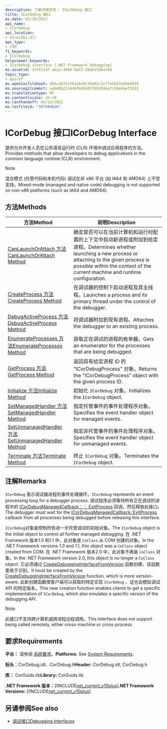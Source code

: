```yaml
---
description: 了解详细信息： ICorDebug 接口
title: ICorDebug 接口
ms.date: 03/30/2017
api_name:
- ICorDebug
api_location:
- mscordbi.dll
api_type:
- COM
f1_keywords:
- ICorDebug
helpviewer_keywords:
- ICorDebug interface [.NET Framework debugging]
ms.assetid: 33f431d7-ab1a-494d-8af2-20ab15aba194
topic_type:
- apiref
ms.openlocfilehash: db6c407e3361ebd9c39dd2c3cf7e5b53a69e0559
ms.sourcegitcommit: aab60b21144bf04b3057b5d59aa7c58edaef32d1
ms.translationtype: MT
ms.contentlocale: zh-CN
ms.lasthandoff: 04/14/2021
ms.locfileid: "107494826"
---
```

# <a name="icordebug-interface"></a><span data-ttu-id="a5a5b-103">ICorDebug 接口</span><span class="sxs-lookup"><span data-stu-id="a5a5b-103">ICorDebug Interface</span></span>

<span data-ttu-id="a5a5b-104">提供允许开发人员在公共语言运行时 (CLR) 环境中调试应用程序的方法。</span><span class="sxs-lookup"><span data-stu-id="a5a5b-104">Provides methods that allow developers to debug applications in the common language runtime (CLR) environment.</span></span>  
  
> [!NOTE]
> <span data-ttu-id="a5a5b-105">混合模式 (托管代码和本机代码) 调试在非 x86 平台 (如 IA64 和 AMD64) 上不受支持。</span><span class="sxs-lookup"><span data-stu-id="a5a5b-105">Mixed-mode (managed and native code) debugging is not supported on non-x86 platforms (such as IA64 and AMD64).</span></span>  
  
## <a name="methods"></a><span data-ttu-id="a5a5b-106">方法</span><span class="sxs-lookup"><span data-stu-id="a5a5b-106">Methods</span></span>  
  
|<span data-ttu-id="a5a5b-107">方法</span><span class="sxs-lookup"><span data-stu-id="a5a5b-107">Method</span></span>|<span data-ttu-id="a5a5b-108">说明</span><span class="sxs-lookup"><span data-stu-id="a5a5b-108">Description</span></span>|  
|------------|-----------------|  
|[<span data-ttu-id="a5a5b-109">CanLaunchOrAttach 方法</span><span class="sxs-lookup"><span data-stu-id="a5a5b-109">CanLaunchOrAttach Method</span></span>](icordebug-canlaunchorattach-method.md)|<span data-ttu-id="a5a5b-110">确定是否可以在当前计算机和运行时配置的上下文中启动新进程或附加到给定进程。</span><span class="sxs-lookup"><span data-stu-id="a5a5b-110">Determines whether launching a new process or attaching to the given process is possible within the context of the current machine and runtime configuration.</span></span>|  
|[<span data-ttu-id="a5a5b-111">CreateProcess 方法</span><span class="sxs-lookup"><span data-stu-id="a5a5b-111">CreateProcess Method</span></span>](icordebug-createprocess-method.md)|<span data-ttu-id="a5a5b-112">在调试器的控制下启动进程及其主线程。</span><span class="sxs-lookup"><span data-stu-id="a5a5b-112">Launches a process and its primary thread under the control of the debugger.</span></span>|  
|[<span data-ttu-id="a5a5b-113">DebugActiveProcess 方法</span><span class="sxs-lookup"><span data-stu-id="a5a5b-113">DebugActiveProcess Method</span></span>](icordebug-debugactiveprocess-method.md)|<span data-ttu-id="a5a5b-114">将调试器附加到现有进程。</span><span class="sxs-lookup"><span data-stu-id="a5a5b-114">Attaches the debugger to an existing process.</span></span>|  
|[<span data-ttu-id="a5a5b-115">EnumerateProcesses 方法</span><span class="sxs-lookup"><span data-stu-id="a5a5b-115">EnumerateProcesses Method</span></span>](icordebug-enumerateprocesses-method.md)|<span data-ttu-id="a5a5b-116">获取正在调试的进程的枚举器。</span><span class="sxs-lookup"><span data-stu-id="a5a5b-116">Gets an enumerator for the processes that are being debugged.</span></span>|  
|[<span data-ttu-id="a5a5b-117">GetProcess 方法</span><span class="sxs-lookup"><span data-stu-id="a5a5b-117">GetProcess Method</span></span>](icordebug-getprocess-method.md)|<span data-ttu-id="a5a5b-118">返回具有给定进程 ID 的 "ICorDebugProcess" 对象。</span><span class="sxs-lookup"><span data-stu-id="a5a5b-118">Returns the "ICorDebugProcess" object with the given process ID.</span></span>|  
|[<span data-ttu-id="a5a5b-119">Initialize 方法</span><span class="sxs-lookup"><span data-stu-id="a5a5b-119">Initialize Method</span></span>](icordebug-initialize-method.md)|<span data-ttu-id="a5a5b-120">初始化 `ICorDebug` 对象。</span><span class="sxs-lookup"><span data-stu-id="a5a5b-120">Initializes the `ICorDebug` object.</span></span>|  
|[<span data-ttu-id="a5a5b-121">SetManagedHandler 方法</span><span class="sxs-lookup"><span data-stu-id="a5a5b-121">SetManagedHandler Method</span></span>](icordebug-setmanagedhandler-method.md)|<span data-ttu-id="a5a5b-122">指定托管事件的事件处理程序对象。</span><span class="sxs-lookup"><span data-stu-id="a5a5b-122">Specifies the event handler object for managed events.</span></span>|  
|[<span data-ttu-id="a5a5b-123">SetUnmanagedHandler 方法</span><span class="sxs-lookup"><span data-stu-id="a5a5b-123">SetUnmanagedHandler Method</span></span>](icordebug-setunmanagedhandler-method.md)|<span data-ttu-id="a5a5b-124">指定非托管事件的事件处理程序对象。</span><span class="sxs-lookup"><span data-stu-id="a5a5b-124">Specifies the event handler object for unmanaged events.</span></span>|  
|[<span data-ttu-id="a5a5b-125">Terminate 方法</span><span class="sxs-lookup"><span data-stu-id="a5a5b-125">Terminate Method</span></span>](icordebug-terminate-method.md)|<span data-ttu-id="a5a5b-126">终止 `ICorDebug` 对象。</span><span class="sxs-lookup"><span data-stu-id="a5a5b-126">Terminates the `ICorDebug` object.</span></span>|  
  
## <a name="remarks"></a><span data-ttu-id="a5a5b-127">注解</span><span class="sxs-lookup"><span data-stu-id="a5a5b-127">Remarks</span></span>  

 <span data-ttu-id="a5a5b-128">`ICorDebug` 表示调试器进程的事件处理循环。</span><span class="sxs-lookup"><span data-stu-id="a5a5b-128">`ICorDebug` represents an event processing loop for a debugger process.</span></span> <span data-ttu-id="a5a5b-129">调试程序必须等待所有正在调试的进程中的 [ICorDebugManagedCallback：： ExitProcess](icordebugmanagedcallback-exitprocess-method.md) 回调，然后释放此接口。</span><span class="sxs-lookup"><span data-stu-id="a5a5b-129">The debugger must wait for the [ICorDebugManagedCallback::ExitProcess](icordebugmanagedcallback-exitprocess-method.md) callback from all processes being debugged before releasing this interface.</span></span>  
  
 <span data-ttu-id="a5a5b-130">`ICorDebug`对象是控制所有进一步托管调试的初始对象。</span><span class="sxs-lookup"><span data-stu-id="a5a5b-130">The `ICorDebug` object is the initial object to control all further managed debugging.</span></span> <span data-ttu-id="a5a5b-131">在 .NET Framework 版本1.0 和1.1 中，此对象是 `CoClass` 从 COM 创建的对象。</span><span class="sxs-lookup"><span data-stu-id="a5a5b-131">In the .NET Framework versions 1.0 and 1.1, this object was a `CoClass` object created from COM.</span></span> <span data-ttu-id="a5a5b-132">在 .NET Framework 版本2.0 中，此对象不再是 `CoClass` 对象。</span><span class="sxs-lookup"><span data-stu-id="a5a5b-132">In the .NET Framework version 2.0, this object is no longer a `CoClass` object.</span></span> <span data-ttu-id="a5a5b-133">它必须通过 [CreateDebuggingInterfaceFromVersion](../hosting/createdebugginginterfacefromversion-function.md) 函数创建，该函数更易于识别。</span><span class="sxs-lookup"><span data-stu-id="a5a5b-133">It must be created by the [CreateDebuggingInterfaceFromVersion](../hosting/createdebugginginterfacefromversion-function.md) function, which is more version-aware.</span></span> <span data-ttu-id="a5a5b-134">此新创建函数使客户端可以获取的特定实现 `ICorDebug` ，这也会模拟调试 API 的特定版本。</span><span class="sxs-lookup"><span data-stu-id="a5a5b-134">This new creation function enables clients to get a specific implementation of `ICorDebug`, which also emulates a specific version of the debugging API.</span></span>  
  
> [!NOTE]
> <span data-ttu-id="a5a5b-135">此接口不支持跨计算机或跨进程远程调用。</span><span class="sxs-lookup"><span data-stu-id="a5a5b-135">This interface does not support being called remotely, either cross-machine or cross-process.</span></span>  
  
## <a name="requirements"></a><span data-ttu-id="a5a5b-136">要求</span><span class="sxs-lookup"><span data-stu-id="a5a5b-136">Requirements</span></span>  

 <span data-ttu-id="a5a5b-137">**平台：** 请参阅 [系统要求](../../get-started/system-requirements.md)。</span><span class="sxs-lookup"><span data-stu-id="a5a5b-137">**Platforms:** See [System Requirements](../../get-started/system-requirements.md).</span></span>  
  
 <span data-ttu-id="a5a5b-138">**标头**：CorDebug.idl、CorDebug.h</span><span class="sxs-lookup"><span data-stu-id="a5a5b-138">**Header:** CorDebug.idl, CorDebug.h</span></span>  
  
 <span data-ttu-id="a5a5b-139">**库：** CorGuids.lib</span><span class="sxs-lookup"><span data-stu-id="a5a5b-139">**Library:** CorGuids.lib</span></span>  
  
 <span data-ttu-id="a5a5b-140">**.NET Framework 版本：**[!INCLUDE[net_current_v10plus](../../../../includes/net-current-v10plus-md.md)]</span><span class="sxs-lookup"><span data-stu-id="a5a5b-140">**.NET Framework Versions:** [!INCLUDE[net_current_v10plus](../../../../includes/net-current-v10plus-md.md)]</span></span>  
  
## <a name="see-also"></a><span data-ttu-id="a5a5b-141">另请参阅</span><span class="sxs-lookup"><span data-stu-id="a5a5b-141">See also</span></span>

- [<span data-ttu-id="a5a5b-142">调试接口</span><span class="sxs-lookup"><span data-stu-id="a5a5b-142">Debugging Interfaces</span></span>](debugging-interfaces.md)
